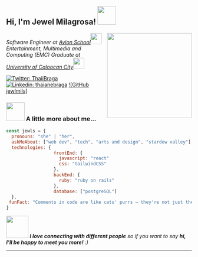 <h2> Hi, I'm Jewel Milagrosa! <img src="https://media.giphy.com/media/mGcNjsfWAjY5AEZNw6/giphy.gif" width="50"></h2>
<img align='right' src="https://media.giphy.com/media/ieyl9zmCjO4b4t6qoY/giphy.gif" width="230">
<p><em>
Software Engineer at <a href="https://www.avionschool.com/">Avion School</a><img src="https://media.giphy.com/media/WUlplcMpOCEmTGBtBW/giphy.gif" width="30">
</br>
Entertainment, Multimedia and Computing (EMC) Graduate at <a href="https://ucc-caloocan.edu.ph/">University of Caloocan City</a><img src="https://media.giphy.com/media/fYSnHlufseco8Fh93Z/giphy.gif" width="30">
</em></p>

[![Twitter: ThaiiBraga](https://img.shields.io/twitter/follow/ThaiiBraga?style=social)](https://twitter.com/j3wlsrawr)
[![Linkedin: thaianebraga](https://img.shields.io/badge/-thaianebraga-blue?style=flat-square&logo=Linkedin&logoColor=white&link=https://www.linkedin.com/in/jewelmilagrosa/)](https://www.linkedin.com/in/jewelmilagrosa/)
[![GitHub jewlmils]](https://github.com/jewlmils)


### <img src="https://media.giphy.com/media/VgCDAzcKvsR6OM0uWg/giphy.gif" width="50"> A little more about me...  

```javascript
const jewls = {
  pronouns: "she" | "her",
  askMeAbout: ["web dev", "tech", "arts and design", "stardew valley"],
  technologies: {
                  frontEnd: {
                    javascript: "react"
                    css: "tailwindCSS"
                  },
                  backEnd: {
                    ruby: "ruby on rails"
                  },
                  database: ["postgreSQL"]
  },
 funFact: "Comments in code are like cats' purrs – they're not just there for show, they also have healing powers. Just as purring helps cats recover, well-commented code speeds up debugging, turning coding bumps into smooth sailing!"
}
```

<img src="https://media.giphy.com/media/LnQjpWaON8nhr21vNW/giphy.gif" width="60"> <em><b>I love connecting with different people</b> so if you want to say <b>hi, I'll be happy to meet you more!</b> :)</em>

---
